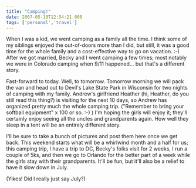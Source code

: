```yaml
---
title: "Camping!"
date: 2007-05-10T12:54:21.000
tags: ['personal','travel']
---
```


When I was a kid, we went camping as a family all the time. I think some of my siblings enjoyed the out-of-doors more than I did, but still, it was a good time for the whole family and a cost-effective way to go on vacation. :-) After we got married, Becky and I went camping a few times; most notably we were in Colorado camping when 9/11 happened... but that's a different story.

Fast-forward to today. Well, to tomorrow. Tomorrow morning we will pack the van and head out to Devil's Lake State Park in Wisconsin for two nights of camping with my family. Andrew's girlfriend Heather (hi, Heather, do you still read this thing?) is visiting for the next 10 days, so Andrew has organized pretty much the whole camping trip. ("Remember to bring your softball equipment" x 100 or so. :-) ) I'm hoping the girls will enjoy it; they'll certainly enjoy seeing all the uncles and grandparents again. How well they sleep in a tent will be an entirely different story.

I'll be sure to take a bunch of pictures and post them here once we get back. This weekend starts what will be a whirlwind month and a half for us; this camping trip, I have a trip to DC, Becky's folks visit for 2 weeks, I run a couple of 5ks, and then we go to Orlando for the better part of a week while the girls stay with their grandparents. It'll be fun, but it'll also be a relief to have it slow down in July.

(Yikes! Did I really just say July?)
